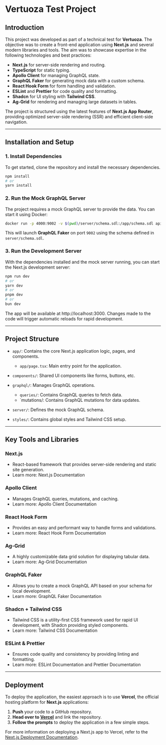 # Vertuoza Test Project

## Introduction

This project was developed as part of a technical test for **Vertuoza**. The objective was to create a front-end application using **Next.js** and several modern libraries and tools. The aim was to showcase expertise in the following technologies and best practices:

- **Next.js** for server-side rendering and routing.
- **TypeScript** for static typing.
- **Apollo Client** for managing GraphQL state.
- **GraphQL Faker** for generating mock data with a custom schema.
- **React Hook Form** for form handling and validation.
- **ESLint** and **Prettier** for code quality and formatting.
- **Shadcn** for UI styling with **Tailwind CSS**.
- **Ag-Grid** for rendering and managing large datasets in tables.

The project is structured using the latest features of **Next.js App Router**, providing optimized server-side rendering (SSR) and efficient client-side navigation.

---

## Installation and Setup

### 1. Install Dependencies

To get started, clone the repository and install the necessary dependencies.

```bash
npm install
# or
yarn install
```

### 2. Run the Mock GraphQL Server
The project requires a mock GraphQL server to provide the data. You can start it using Docker:

```bash
docker run -p 4000:9002 -v $(pwd)/server/schema.sdl:/app/schema.sdl apisguru/graphql-faker /app/schema.sdl
```
This will launch **GraphQL Faker** on port `9002` using the schema defined in `server/schema.sdl`.

### 3. Run the Development Server
With the dependencies installed and the mock server running, you can start the Next.js development server:

```bash
npm run dev
# or
yarn dev
# or
pnpm dev
# or
bun dev
```
The app will be available at http://localhost:3000. Changes made to the code will trigger automatic reloads for rapid development.


---

## Project Structure

- `app/`: Contains the core Next.js application logic, pages, and components.
    
    - `app/page.tsx`: Main entry point for the application.

- `components/`: Shared UI components like forms, buttons, etc.
- `graphql/`: Manages GraphQL operations.
   - `queries/`: Contains GraphQL queries to fetch data.
   - `mutations/: Contains GraphQL mutations for data updates.
- `server/`: Defines the mock GraphQL schema.
- `styles/`: Contains global styles and Tailwind CSS setup.

---

## Key Tools and Libraries

### Next.js
- React-based framework that provides server-side rendering and static site generation.
- Learn more: Next.js Documentation
### Apollo Client
- Manages GraphQL queries, mutations, and caching.
- Learn more: Apollo Client Documentation
### React Hook Form
- Provides an easy and performant way to handle forms and validations.
- Learn more: React Hook Form Documentation
### Ag-Grid
- A highly customizable data grid solution for displaying tabular data.
- Learn more: Ag-Grid Documentation
### GraphQL Faker
- Allows you to create a mock GraphQL API based on your schema for local development.
- Learn more: GraphQL Faker Documentation
### Shadcn + Tailwind CSS
- Tailwind CSS is a utility-first CSS framework used for rapid UI development, with Shadcn providing styled components.
- Learn more: Tailwind CSS Documentation
### ESLint & Prettier
- Ensures code quality and consistency by providing linting and formatting.
- Learn more: ESLint Documentation and Prettier Documentation

---
## Deployment

To deploy the application, the easiest approach is to use **Vercel**, the official hosting platform for **Next.js** applications:

1. **Push** your code to a GitHub repository.
2. **Head over to [Vercel](https://vercel.com/new)** and link the repository.
3. **Follow the prompts** to deploy the application in a few simple steps.

For more information on deploying a Next.js app to Vercel, refer to the [Next.js Deployment Documentation](https://nextjs.org/docs/deployment).
